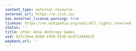 ```yaml
---
content_type: external-resource
external_url: https://w.itch.io/
has_external_license_warning: true
license: https://en.wikipedia.org/wiki/All_rights_reserved
status: ''
title: other Anna Anthropy Games
uid: b2fc29ea-02b8-4f60-9320-bcd7220443c9
wayback_url: ''
---
```

